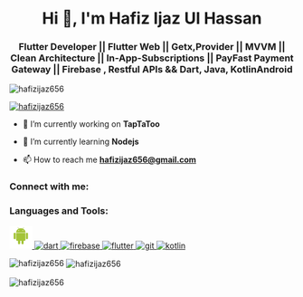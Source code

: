 <h1 align="center">Hi 👋, I'm Hafiz Ijaz Ul Hassan</h1>
<h3 align="center">Flutter Developer || Flutter Web || Getx,Provider || MVVM || Clean Architecture || In-App-Subscriptions || PayFast Payment Gateway || Firebase , Restful APIs && Dart, Java, KotlinAndroid</h3>

<p align="left"> <img src="https://komarev.com/ghpvc/?username=hafizijaz656&label=Profile%20views&color=0e75b6&style=flat" alt="hafizijaz656" /> </p>

<p align="left"> <a href="https://github.com/ryo-ma/github-profile-trophy"><img src="https://github-profile-trophy.vercel.app/?username=hafizijaz656" alt="hafizijaz656" /></a> </p>

- 🔭 I’m currently working on **TapTaToo**

- 🌱 I’m currently learning **Nodejs**

- 📫 How to reach me **hafizijaz656@gmail.com**

<h3 align="left">Connect with me:</h3>
<p align="left">
</p>

<h3 align="left">Languages and Tools:</h3>
<p align="left"> <a href="https://developer.android.com" target="_blank" rel="noreferrer"> <img src="https://raw.githubusercontent.com/devicons/devicon/master/icons/android/android-original-wordmark.svg" alt="android" width="40" height="40"/> </a> <a href="https://dart.dev" target="_blank" rel="noreferrer"> <img src="https://www.vectorlogo.zone/logos/dartlang/dartlang-icon.svg" alt="dart" width="40" height="40"/> </a> <a href="https://firebase.google.com/" target="_blank" rel="noreferrer"> <img src="https://www.vectorlogo.zone/logos/firebase/firebase-icon.svg" alt="firebase" width="40" height="40"/> </a> <a href="https://flutter.dev" target="_blank" rel="noreferrer"> <img src="https://www.vectorlogo.zone/logos/flutterio/flutterio-icon.svg" alt="flutter" width="40" height="40"/> </a> <a href="https://git-scm.com/" target="_blank" rel="noreferrer"> <img src="https://www.vectorlogo.zone/logos/git-scm/git-scm-icon.svg" alt="git" width="40" height="40"/> </a> <a href="https://kotlinlang.org" target="_blank" rel="noreferrer"> <img src="https://www.vectorlogo.zone/logos/kotlinlang/kotlinlang-icon.svg" alt="kotlin" width="40" height="40"/> </a> </p>

<p><img align="left" src="https://github-readme-stats.vercel.app/api/top-langs?username=hafizijaz656&show_icons=true&locale=en&layout=compact" alt="hafizijaz656" /></p>

<p>&nbsp;<img align="center" src="https://github-readme-stats.vercel.app/api?username=hafizijaz656&show_icons=true&locale=en" alt="hafizijaz656" /></p>

<p><img align="center" src="https://github-readme-streak-stats.herokuapp.com/?user=hafizijaz656&" alt="hafizijaz656" /></p>
